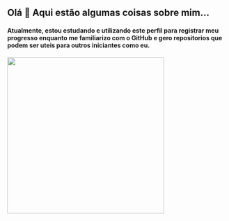 ## Olá 👋 Aqui estão algumas coisas sobre mim...
#### Atualmente, estou estudando e utilizando este perfil para registrar meu progresso enquanto me familiarizo com o GitHub e gero repositorios que podem ser uteis para outros iniciantes como eu.
<div>
  
<!--
<a href="https://github.com/anuraghazra/github-readme-stats">
  <img height="175em" src="https://github-readme-stats.vercel.app/api?username=ricardo7c&show_icons=true&theme=transparent&custom_title=Meu%20status&hide_border=true&rank_icon=default"/> 
  
 <img height="175em" src="https://github-readme-stats.vercel.app/api/top-langs/?username=ricardo7c&layout=compact&theme=transparent&custom_title=Linguagens%20mais%20usadas&hide_border=true&hide_progress=false"/>
</a> -->


<a href="https://github.com/Ashutosh00710/github-readme-activity-graph">
<img height="360em" src="https://github-readme-activity-graph.vercel.app/graph?username=Ricardo7c&theme=github-compact&height=500&hide_border=true&custom_title=Meu%20grafico%20de%20atividades&point=3572A5&line=3572A5&grid=true"/>
</a>


</div>

